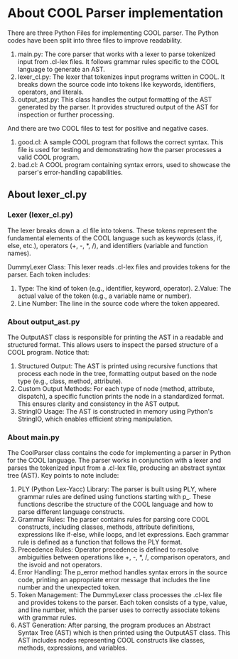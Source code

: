 # About COOL Parser implementation
There are three Python Files for implementing COOL parser.
The Python codes have been split into three files to improve readability.

1. main.py: The core parser that works with a lexer to parse tokenized
input from .cl-lex files. It follows grammar rules specific to the COOL
language to generate an AST.
2. lexer_cl.py: The lexer that tokenizes input programs written in COOL.
It breaks down the source code into tokens like keywords, identifiers,
operators, and literals.
3. output_ast.py: This class handles the output formatting of the AST
generated by the parser. It provides structured output of the AST for
inspection or further processing.

And there are two COOL files to test for positive and negative cases.

1. good.cl: A sample COOL program that follows the correct syntax.
This file is used for testing and demonstrating how the parser processes
a valid COOL program.
2. bad.cl: A COOL program containing syntax errors, used to showcase the
parser's error-handling capabilities.

## About lexer_cl.py

### Lexer (lexer_cl.py)
The lexer breaks down a .cl file into tokens.
These tokens represent the fundamental elements of the COOL language
such as keywords (class, if, else, etc.), operators (+, -, *, /),
and identifiers (variable and function names).

DummyLexer Class: This lexer reads .cl-lex files and provides tokens
for the parser. Each token includes:
1. Type: The kind of token (e.g., identifier, keyword, operator).
2.Value: The actual value of the token (e.g., a variable name or number).
3. Line Number: The line in the source code where the token appeared.


### About output_ast.py
The OutputAST class is responsible for printing the AST in a readable
and structured format. This allows users to inspect the parsed structure
of a COOL program. Notice that:

1. Structured Output: The AST is printed using recursive functions that
process each node in the tree, formatting output based on the node type
(e.g., class, method, attribute).
2. Custom Output Methods: For each type of node (method, attribute,
dispatch),  a specific function prints the node in a standardized format.
This ensures clarity and consistency in the AST output.
3. StringIO Usage: The AST is constructed in memory using Python's
StringIO, which enables efficient string manipulation.


### About main.py
The CoolParser class contains the code for implementing a parser in
Python for the COOL language.  The parser works in conjunction with a
lexer and parses the tokenized input from a .cl-lex file, producing
an abstract syntax tree (AST). Key points to note include:

1. PLY (Python Lex-Yacc) Library: The parser is built using PLY,
where grammar rules are defined using functions starting with p_.
These functions describe the structure of the COOL language and how
to  parse different language constructs.
2. Grammar Rules: The parser contains rules for parsing core COOL
constructs, including classes, methods, attribute definitions,
expressions like if-else, while loops, and let expressions. Each
grammar rule is defined as a function that follows the PLY format.
3. Precedence Rules: Operator precedence is defined to resolve
ambiguities between operations like +, -, *, /, comparison operators,
and the isvoid and not operators.
4. Error Handling: The p_error method handles syntax errors in the
source code, printing an appropriate error message that includes the
line number and the unexpected token.
5. Token Management: The DummyLexer class processes the .cl-lex file
and provides tokens to the parser. Each token consists of a type, value,
and line number, which the parser uses to correctly associate tokens
with grammar rules.
6. AST Generation: After parsing, the program produces an Abstract
Syntax Tree (AST) which is then printed using the OutputAST class.
This AST includes nodes representing COOL constructs like classes,
methods, expressions, and variables.
